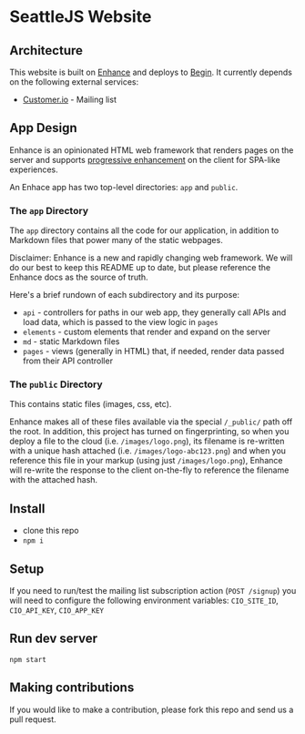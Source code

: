 # SeattleJS Website

## Architecture

This website is built on [Enhance](https://enhance.dev) and deploys to [Begin](https://begin.com). It currently depends on the following external services:

- [Customer.io](https://customer.io) - Mailing list

## App Design

Enhance is an opinionated HTML web framework that renders pages on the server and supports [progressive enhancement](https://enhance.dev/docs/learn/why-enhance) on the client for SPA-like experiences. 

An Enhace app has two top-level directories: `app` and `public`. 

### The `app` Directory

The `app` directory contains all the code for our application, in addition to Markdown files that power many of the static webpages. 

Disclaimer: Enhance is a new and rapidly changing web framework. We will do our best to keep this README up to date, but please reference the Enhance docs as the source of truth.

Here's a brief rundown of each subdirectory and its purpose:

- `api` - controllers for paths in our web app, they generally call APIs and load data, which is passed to the view logic in `pages`
- `elements` - custom elements that render and expand on the server
- `md` - static Markdown files
- `pages` - views (generally in HTML) that, if needed, render data passed from their API controller

### The `public` Directory

This contains static files (images, css, etc). 

Enhance makes all of these files available via the special `/_public/` path off the root. In addition, this project has turned on fingerprinting, so when you deploy a file to the cloud (i.e. `/images/logo.png`), its filename is re-written with a unique hash attached (i.e. `/images/logo-abc123.png`) and when you reference this file in your markup (using just `/images/logo.png`), Enhance will re-write the response to the client on-the-fly to reference the filename with the attached hash.

## Install

- clone this repo
- `npm i`

## Setup

If you need to run/test the mailing list subscription action (`POST /signup`) you will need to configure the following environment variables: `CIO_SITE_ID`, `CIO_API_KEY`, `CIO_APP_KEY`

## Run dev server

`npm start`

## Making contributions

If you would like to make a contribution, please fork this repo and send us a pull request.